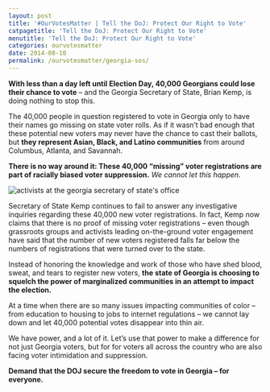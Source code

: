 ```yaml
---
layout: post
title: '#OurVotesMatter | Tell the DoJ: Protect Our Right to Vote'
catpagetitle: 'Tell the DoJ: Protect Our Right to Vote'
menutitle: 'Tell the DoJ: Protect Our Right to Vote'
categories: ourvotesmatter
date: 2014-08-10
permalink: /ourvotesmatter/georgia-sos/
---
```

__With less than a day left until Election Day, 40,000 Georgians could lose their chance to vote__ – and the Georgia Secretary of State, Brian Kemp, is doing nothing to stop this.

The 40,000 people in question registered to vote in Georgia only to have their names go missing on state voter rolls. As if it wasn’t bad enough that these potential new voters may never have the chance to cast their ballots, but __they represent Asian, Black, and Latino communities__ from around Columbus, Atlanta, and Savannah.

__There is no way around it: These 40,000 “missing” voter registrations are part of racially biased voter suppression.__ _We cannot let this happen._

![activists at the georgia secretary of state's office](https://cloud.githubusercontent.com/assets/2704279/4836071/7795a12a-5fbe-11e4-9589-7222b6016b86.jpg)

Secretary of State Kemp continues to fail to answer any investigative inquiries regarding these 40,000 new voter registrations. In fact, Kemp now claims that there is no proof of missing voter registrations – even though grassroots groups and activists leading on-the-ground voter engagement have said that the number of new voters registered falls far below the numbers of registrations that were turned over to the state.

Instead of honoring the knowledge and work of those who have shed blood, sweat, and tears to register new voters, __the state of Georgia is choosing to squelch the power of marginalized communities in an attempt to impact the election.__

At a time when there are so many issues impacting communities of color – from education to housing to jobs to internet regulations – we cannot lay down and let 40,000 potential votes disappear into thin air. 

We have power, and a lot of it. Let’s use that power to make a difference for not just Georgia voters, but for for voters all across the country who are also facing voter intimidation and suppression.

__Demand that the DOJ secure the freedom to vote in Georgia – for everyone.__

<link href='https://actionnetwork.org/css/style-embed-whitelabel.css' rel='stylesheet' type='text/css' /><script>window.yepnope || document.write('<script src="https://actionnetwork.org/assets/yepnope154-min.js"><\/script>');</script><script src='https://actionnetwork.org/widgets/v2/petition/tell-the-department-of-justice-protect-our-right-to-vote?format=js&referrer=cayden-mak&source=widget'></script><div id='can-petition-area-tell-the-department-of-justice-protect-our-right-to-vote' style='width: 600px'><!-- this div is the target for our HTML insertion --></div>